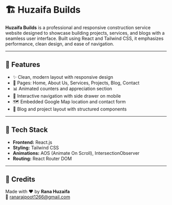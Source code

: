 # 🏗️ Huzaifa Builds

**Huzaifa Builds** is a professional and responsive construction service website designed to showcase building projects, services, and blogs with a seamless user interface. Built using React and Tailwind CSS, it emphasizes performance, clean design, and ease of navigation.

---

## 🚀 Features

- ✨ Clean, modern layout with responsive design  
- 🧱 Pages: Home, About Us, Services, Projects, Blog, Contact  
- 📊 Animated counters and appreciation section  
- 🧭 Interactive navigation with side drawer on mobile  
- 🗺️ Embedded Google Map location and contact form  
- 📄 Blog and project layout with structured components  

---

## 🧰 Tech Stack

- **Frontend:** React.js  
- **Styling:** Tailwind CSS  
- **Animations:** AOS (Animate On Scroll), IntersectionObserver  
- **Routing:** React Router DOM  

---

## 🙌 Credits

Made with ❤️ by **Rana Huzaifa**  
📧 ranarajpoot1266@gmail.com  


